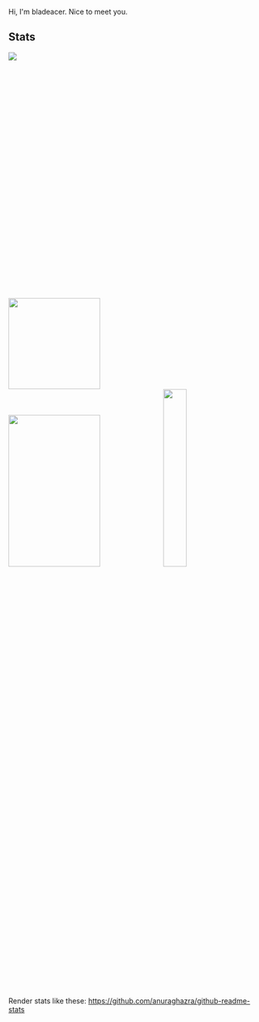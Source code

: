 Hi, I'm bladeacer. Nice to meet you.

## Stats
<div style="margin-bottom: 90%">
  <img src="https://wakatime.com/badge/user/909564de-48b8-416c-b570-9aa64e459313.svg">
</div>
<br>
<div>
  <img src="https://github-readme-stats.vercel.app/api?username=bladeacer&show_icons=true&theme=radical" width="60%" height="180px">
  <img src="https://github-readme-stats.vercel.app/api/wakatime?username=@bladeacer" width="60%" height="300px">
  <img src="https://github-readme-stats.vercel.app/api/top-langs/?username=bladeacer&theme=radical&layout=pie" style="left: 500px" width="30%">
</div>
<br>

Render stats like these: https://github.com/anuraghazra/github-readme-stats 


<!--
**bladeacer/bladeacer** is a ✨ _special_ ✨ repository because its `README.md` (this file) appears on your GitHub profile.

Here are some ideas to get you started:

- 🔭 I’m currently working on ...
- 🌱 I’m currently learning ...
- 👯 I’m looking to collaborate on ...
- 🤔 I’m looking for help with ...
- 💬 Ask me about ...
- 📫 How to reach me: ...
- 😄 Pronouns: ...
- ⚡ Fun fact: ...

[![wakatime](https://wakatime.com/badge/user/909564de-48b8-416c-b570-9aa64e459313.svg)](https://wakatime.com/@909564de-48b8-416c-b570-9aa64e459313)

![bladeacer's GitHub stats](https://github-readme-stats.vercel.app/api?username=bladeacer&show_icons=true&theme=radical)
![Top Langs](https://github-readme-stats.vercel.app/api/top-langs/?username=bladeacer&theme=radical&layout=pie)

-->

